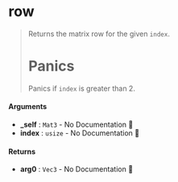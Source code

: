 # row

>  Returns the matrix row for the given `index`.
>  # Panics
>  Panics if `index` is greater than 2.

#### Arguments

- **\_self** : `Mat3` \- No Documentation 🚧
- **index** : `usize` \- No Documentation 🚧

#### Returns

- **arg0** : `Vec3` \- No Documentation 🚧